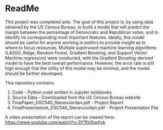 # ReadMe

This project was completed solo. The goal of this project is, by using data obtained by the US Census Bureau, to
build a model that will predict the margin between the percentage of Democratic and Republican votes, and to
identify its corresponding most important features. Ideally, this model should be useful for anyone working in
politics to provide insight as to where to focus resources. Multiple supervised machine learning algorithms
(LASSO, Ridge, Random Forest, Gradient Boosting, and Support Vector Machine regression) were conducted,
with the Gradient Boosting-derived model to have the best overall performance. However, the error rate is still
high enough that the utility of this model may be minimal, and the model should be further developed.

This repository contains:

1. Code                                         - Python code written in Jupyter notebooks
2. Source Data                                  - Downloaded from the US Census Bureau website
3. FinalPaper_DSC540_StevenJordan.pdf           - Project Report
4. FinalPresentationt_DSC540_StevenJordan.pdf   - Project Presentation File

A video presentation of the report can be viewed here: https://www.youtube.com/watch?v=3YTtVXiw0yk
